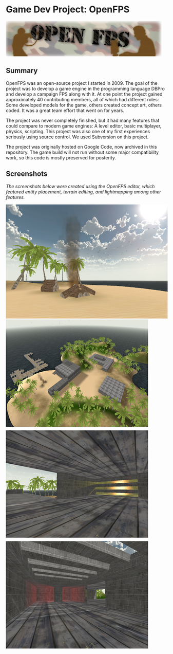 # Game Dev Project: OpenFPS

![Banner](/Images/banner.png)

## Summary

OpenFPS was an open-source project I started in 2009. The goal of the project was to develop a game engine in the programming language DBPro and develop a campaign FPS along with it. At one point the project gained approximately 40 contributing members, all of which had different roles: Some developed models for the game, others created concept art, others coded. It was a great team effort that went on for years.

The project was never completely finished, but it had many features that could compare to modern game engines: A level editor, basic multiplayer, physics, scripting. This project was also one of my first experiences seriously using source control. We used Subversion on this project.

The project was originally hosted on Google Code, now archived in this repository. The game build will not run without some major compatibility work, so this code is mostly preserved for posterity.

## Screenshots

_The screenshots below were created using the OpenFPS editor, which featured entity placement, terrain editing, and lightmapping among other features._

![OpenFPS Screenshot 1](/Images/image1.png)
![OpenFPS Screenshot 2](/Images/image2.png)

